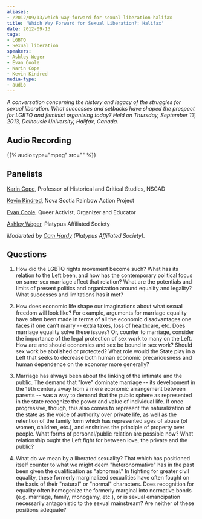 ```yaml
---
aliases:
- /2012/09/13/which-way-forward-for-sexual-liberation-halifax
title: 'Which Way Forward for Sexual Liberation?: Halifax'
date: 2012-09-13
tags:
- LGBTQ
- Sexual liberation
speakers:
- Ashley Weger
- Evan Coole
- Karin Cope
- Kevin Kindred
media-type:
- audio
---
```


_A conversation concerning the history and legacy of the struggles for sexual liberation. What successes and setbacks have shaped the prospect for LGBTQ and feminist organizing today? Held on Thursday, September 13, 2013, Dalhousie University, Halifax, Canada._

## Audio Recording

{{% audio type="mpeg" src="" %}}

## Panelists

[Karin Cope](/speakers/karin-cope/), Professor of Historical and Critical Studies, NSCAD

[Kevin Kindred](/speakers/kevin-kindred/), Nova Scotia Rainbow Action Project

[Evan Coole](/speakers/evan-coole/), Queer Activist, Organizer and Educator

[Ashley Weger](/speakers/ashley-weger), Platypus Affiliated Society

_Moderated by [Cam Hardy](/speakers/cam-hardy/) (Platypus Affiliated Society)._

## Questions

1. How did the LGBTQ rights movement become such? What has its relation to the Left been, and how has the contemporary political focus on same-sex marriage affect that relation? What are the potentials and limits of present politics and organization around equality and legality? What successes and limitations has it met?

2. How does economic life shape our imaginations about what sexual freedom will look like? For example, arguments for marriage equality have often been made in terms of all the economic disadvantages one faces if one can't marry -- extra taxes, loss of healthcare, etc. Does marriage equality solve these issues? Or, counter to marriage, consider the importance of the legal protection of sex work to many on the Left. How are and should economics and sex be bound in sex work? Should sex work be abolished or protected? What role would the State play in a Left that seeks to decrease both human economic precariousness and human dependence on the economy more generally?

3. Marriage has always been about the linking of the intimate and the public. The demand that "love" dominate marriage -- its development in the 19th century away from a mere economic arrangement between parents -- was a way to demand that the public sphere as represented in the state recognize the power and value of individual life. If once progressive, though, this also comes to represent the naturalization of the state as the voice of authority over private life, as well as the retention of the family form which has represented ages of abuse (of women, children, etc.), and enshrines the principle of property over people. What forms of personal/public relation are possible now? What relationship ought the Left fight for between love, the private and the public?

4. What do we mean by a liberated sexuality? That which has positioned itself counter to what we might deem "heteronormative" has in the past been given the qualification as "abnormal." In fighting for greater civil equality, these formerly marginalized sexualities have often fought on the basis of their "natural" or "normal" characters. Does recognition for equality often homogenize the formerly marginal into normative bonds (e.g. marriage, family, monogamy, etc.), or is sexual emancipation necessarily antagonistic to the sexual mainstream? Are neither of these positions adequate?
